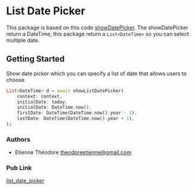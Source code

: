 # List Date Picker

This package is based on this code [showDatePicker](https://api.flutter.dev/flutter/material/showDatePicker.html). The showDatePicker return a DateTime, this package return a `List<DateTime>` so you can select multiple date.

## Getting Started

Show date picker which you can specify a list of date that allows users to choose.

```dart
List<DateTime> d = await showListDatePicker(
    context: context,
    initialDate: today,
    initialDate: DateTime.now(),
    firstDate: DateTime(DateTime.now().year - 1),
    lastDate: DateTime(DateTime.now().year + 1),
);
```

### Authors
 - Etienne Théodore theodoreetienne@gmail.com

### Pub Link

[list_date_picker](https://pub.dev/packages/list_date_picker)